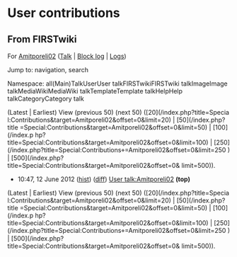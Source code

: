 # User contributions

## From FIRSTwiki

For [Amitporeli02](/index.php?title=User:Amitporeli02&action=edit "User:Amitporeli02") ([Talk](User_talk:Amitporeli02 "User
talk:Amitporeli02") | [Block log](/index.php?title=Special:Log&type=block&page=User:Amitporeli02 "Special:Log") | [Logs](/index.php?title=Special:Log&user=Amitporeli02 "Special:Log"))

Jump to: navigation, search

Namespace: all(Main)TalkUserUser talkFIRSTwikiFIRSTwiki talkImageImage talkMediaWikiMediaWiki talkTemplateTemplate talkHelpHelp talkCategoryCategory talk

(Latest | Earliest) View (previous 50) (next 50) ([20](/index.php?title=Specia
l:Contributions&target=Amitporeli02&offset=0&limit=20) | [50](/index.php?title
=Special:Contributions&target=Amitporeli02&offset=0&limit=50) | [100](/index.p
hp?title=Special:Contributions&target=Amitporeli02&offset=0&limit=100) | [250] (/index.php?title=Special:Contributions⌖=Amitporeli02&offset=0&limit=250 ) | [500](/index.php?title=Special:Contributions&target=Amitporeli02&offset=0&
limit=500)).

- 10:47, 12 June 2012 ([hist](/index.php?title=User_talk:Amitporeli02&action=history "User talk:Amitporeli02")) ([diff](/index.php?title=User_talk:Amitporeli02&diff=prev&oldid=138334 "User talk:Amitporeli02")) [User talk:Amitporeli02](User_talk:Amitporeli02 "User talk:Amitporeli02") **(top)**

(Latest | Earliest) View (previous 50) (next 50) ([20](/index.php?title=Specia
l:Contributions&target=Amitporeli02&offset=0&limit=20) | [50](/index.php?title
=Special:Contributions&target=Amitporeli02&offset=0&limit=50) | [100](/index.p
hp?title=Special:Contributions&target=Amitporeli02&offset=0&limit=100) | [250] (/index.php?title=Special:Contributions⌖=Amitporeli02&offset=0&limit=250 ) | [500](/index.php?title=Special:Contributions&target=Amitporeli02&offset=0&
limit=500)).
